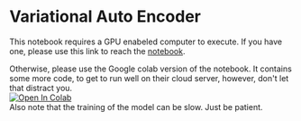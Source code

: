 # Variational Auto Encoder

This notebook requires a GPU enabeled computer to execute. If you have one, please use this link to reach the [notebook](https://nbviewer.jupyter.org/github/statisticalbiotechnology/cb2030/blob/master/nb/vae/VAEofCarcinomas.ipynb).


Otherwise, please use the Google colab version of the notebook. It contains some more code, to get to run well on their cloud server, however, don't let that distract you.  
[![Open In Colab](https://colab.research.google.com/assets/colab-badge.svg)](https://colab.research.google.com/github/statisticalbiotechnology/cb2030/blob/master/nb/vae/VAEofCarcinomas_colab.ipynb)  
Also note that the training of the model can be slow. Just be patient.
